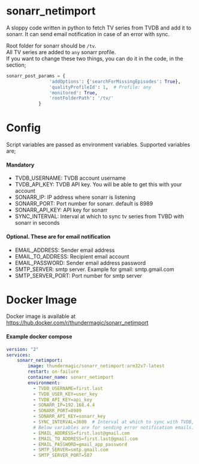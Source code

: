 # sonarr_netimport
A sloppy code written in python to fetch TV series from TVDB and add it to sonarr.
It can send email notification in case of an error with sync.

Root folder for sonarr should be `/tv`.  
All TV series are added to `any` sonarr profile.  
If you want to change these two things, you can do it in the code, in the section;
```python
sonarr_post_params = {
                'addOptions': {'searchForMissingEpisodes': True},
                'qualityProfileId': 1,  # Profile: any
                'monitored': True,
                'rootFolderPath': '/tv/'
            }
```

# Config
Script variables are passed as environment variables. Supported variables are;

#### Mandatory
* TVDB_USERNAME: TVDB account username
* TVDB_API_KEY: TVDB API key. You will be able to get this with your account
* SONARR_IP: IP address where sonarr is listening
* SONARR_PORT: Port number for sonarr. default is 8989
* SONARR_API_KEY: API key for sonarr
* SYNC_INTERVAL: Interval at which to sync tv series from TVBD with sonarr in seconds

#### Optional. These are for email notification
* EMAIL_ADDRESS: Sender email address
* EMAIL_TO_ADDRESS: Recipient email account 
* EMAIL_PASSWORD: Sender email address password
* SMTP_SERVER: smtp server. Example for gmail: smtp.gmail.com
* SMTP_SERVER_PORT: Port number for smtp server

# Docker Image
Docker image is available at https://hub.docker.com/r/thundermagic/sonarr_netimport
#### Example docker compose
```yaml
version: "2"
services:
    sonarr_netimport:
        image: thundermagic/sonarr_netimport:arm32v7-latest
        restart: on-failure
        container_name: sonarr_netimport
        environment:
          - TVDB_USERNAME=first.last
          - TVDB_USER_KEY=user_key
          - TVDB_API_KEY=api_key
          - SONARR_IP=192.168.4.4
          - SONARR_PORT=8989
          - SONARR_API_KEY=sonarr_key
          - SYNC_INTERVAL=3600  # Interval at which to sync with TVDB, in seconds
          # Below variables are for sending error notification emails. If not needed, delete these
          - EMAIL_ADDRESS=first.last@gmail.com
          - EMAIL_TO_ADDRESS=first.last@gmail.com
          - EMAIL_PASSWORD=gmail_app_password
          - SMTP_SERVER=smtp.gmail.com
          - SMTP_SERVER_PORT=587
```
